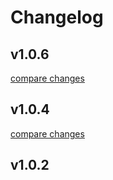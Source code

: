 # Changelog


## v1.0.6

[compare changes](https://github.com/your-org/my-module/compare/v1.0.4...v1.0.6)

## v1.0.4

[compare changes](https://github.com/your-org/my-module/compare/v1.0.2...v1.0.4)

## v1.0.2

